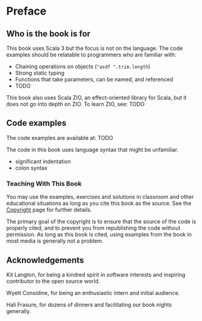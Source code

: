 # Preface

## Who is the book is for

This book uses Scala 3 but the focus is not on the language.
The code examples should be relatable to programmers who are familiar with:
  - Chaining operations on objects (`"asdf ".trim.length`)
  - Strong static typing
  - Functions that take parameters, can be named, and referenced
  - TODO

This book also uses Scala ZIO, an effect-oriented library for Scala, but it does not go into depth on ZIO.  To learn ZIO, see: TODO


## Code examples

The code examples are available at: TODO

The code in this book uses language syntax that might be unfamiliar.

* significant indentation
* colon syntax

### Teaching With This Book

You may use the examples, exercises and solutions in classroom and other educational situations as long as you cite this book as the source.
See the [Copyright]({{???}}) page for further details.

The primary goal of the copyright is to ensure that the source of the code is properly cited, and to prevent you from republishing the code without permission.
As long as this book is cited, using examples from the book in most media is generally not a problem.

## Acknowledgements

Kit Langton, for being a kindred spirit in software interests and inspiring contributor to the open source world.

Wyett Considine, for being an enthusiastic intern and initial audience.

Hali Frasure, for dozens of dinners and facilitating our book nights generally.
